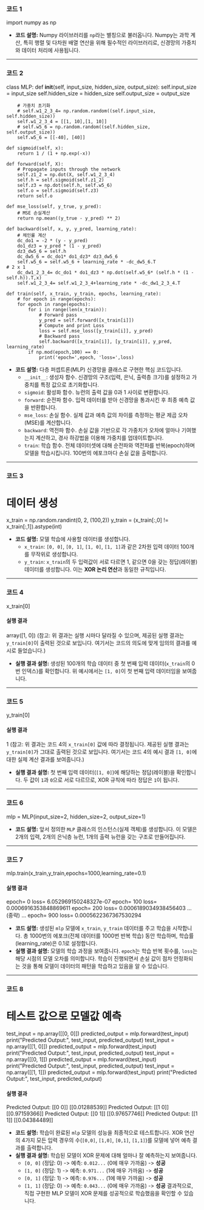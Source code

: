 ### 코드 1
import numpy as np

*   **코드 설명:**
    Numpy 라이브러리를 `np`라는 별칭으로 불러옵니다. Numpy는 과학 계산, 특히 행렬 및 다차원 배열 연산을 위해 필수적인 라이브러리로, 신경망의 가중치와 데이터 처리에 사용됩니다.

---

### 코드 2
class MLP:
    def __init__(self, input_size, hidden_size, output_size):
        self.input_size = input_size
        self.hidden_size = hidden_size
        self.output_size = output_size

        # 가중치 초기화
        # self.w1_2_3_4= np.random.random((self.input_size, self.hidden_size))
        self.w1_2_3_4 = [[1, 10],[1, 10]]
        # self.w5_6 = np.random.random((self.hidden_size, self.output_size))
        self.w5_6 = [[-40], [40]]

    def sigmoid(self, x):
        return 1 / (1 + np.exp(-x))

    def forward(self, X):
        # Propagate inputs through the network
        self.z1_2 = np.dot(X, self.w1_2_3_4)
        self.h = self.sigmoid(self.z1_2)
        self.z3 = np.dot(self.h, self.w5_6)
        self.o = self.sigmoid(self.z3)
        return self.o

    def mse_loss(self, y_true, y_pred):
        # MSE 손실계산
        return np.mean((y_true - y_pred) ** 2)

    def backward(self, x, y, y_pred, learning_rate):
        # 체인룰 계산
        dc_do1 = -2 * (y - y_pred)
        do1_dz3 = y_pred * (1 - y_pred)
        dz3_dw5_6 = self.h
        dc_dw5_6 = dc_do1* do1_dz3* dz3_dw5_6
        self.w5_6 = self.w5_6 + learning_rate * -dc_dw5_6.T                 # 2 x 1
        dc_dw1_2_3_4= dc_do1 * do1_dz3 * np.dot(self.w5_6* (self.h * (1 - self.h)).T,x)
        self.w1_2_3_4= self.w1_2_3_4+learning_rate * -dc_dw1_2_3_4.T

    def train(self, x_train, y_train, epochs, learning_rate):
        # for epoch in range(epochs):
        for epoch in range(epochs):
            for i in range(len(x_train)):
                # Forward pass
                y_pred = self.forward([x_train[i]])
                # Compute and print Loss
                loss = self.mse_loss([y_train[i]], y_pred)
                # Backward pass
                self.backward([x_train[i]], [y_train[i]], y_pred, learning_rate)
            if np.mod(epoch,100) == 0:
                print('epoch=',epoch, 'loss=',loss)

*   **코드 설명:**
    다층 퍼셉트론(MLP) 신경망을 클래스로 구현한 핵심 코드입니다.
    - `__init__`: 생성자 함수. 신경망의 구조(입력, 은닉, 출력층 크기)를 설정하고 가중치를 특정 값으로 초기화합니다.
    - `sigmoid`: 활성화 함수. 뉴런의 출력 값을 0과 1 사이로 변환합니다.
    - `forward`: 순전파 함수. 입력 데이터를 받아 신경망을 통과시킨 후 최종 예측 값을 반환합니다.
    - `mse_loss`: 손실 함수. 실제 값과 예측 값의 차이를 측정하는 평균 제곱 오차(MSE)를 계산합니다.
    - `backward`: 역전파 함수. 손실 값을 기반으로 각 가중치가 오차에 얼마나 기여했는지 계산하고, 경사 하강법을 이용해 가중치를 업데이트합니다.
    - `train`: 학습 함수. 전체 데이터셋에 대해 순전파와 역전파를 반복(epoch)하며 모델을 학습시킵니다. 100번의 에포크마다 손실 값을 출력합니다.

---

### 코드 3
# 데이터 생성
x_train = np.random.randint(0, 2, (100,2))
y_train = (x_train[:,0] != x_train[:,1]).astype(int)

*   **코드 설명:**
    모델 학습에 사용할 데이터를 생성합니다.
    - `x_train`: `[0, 0]`, `[0, 1]`, `[1, 0]`, `[1, 1]`과 같은 2차원 입력 데이터 100개를 무작위로 생성합니다.
    - `y_train`: `x_train`의 두 입력값이 서로 다르면 1, 같으면 0을 갖는 정답(레이블) 데이터를 생성합니다. 이는 **XOR 논리 연산**과 동일한 규칙입니다.

---

### 코드 4
x_train[0]

#### 실행 결과
array([1, 0])
(참고: 위 결과는 실행 시마다 달라질 수 있으며, 제공된 실행 결과는 `y_train[0]`이 출력된 것으로 보입니다. 여기서는 코드의 의도에 맞게 임의의 결과를 예시로 들었습니다.)

*   **실행 결과 설명:**
    생성된 100개의 학습 데이터 중 첫 번째 입력 데이터(`x_train`의 0번 인덱스)를 확인합니다. 위 예시에서는 `[1, 0]`이 첫 번째 입력 데이터임을 보여줍니다.

---

### 코드 5
y_train[0]

#### 실행 결과
1
(참고: 위 결과는 코드 4의 `x_train[0]` 값에 따라 결정됩니다. 제공된 실행 결과는 `y_train[0]`가 그대로 출력된 것으로 보입니다. 여기서는 코드 4의 예시 결과 `[1, 0]`에 대한 실제 계산 결과를 보여줍니다.)

*   **실행 결과 설명:**
    첫 번째 입력 데이터(`[1, 0]`)에 해당하는 정답(레이블)을 확인합니다. 두 값이 `1`과 `0`으로 서로 다르므로, XOR 규칙에 따라 정답은 `1`이 됩니다.

---

### 코드 6
mlp = MLP(input_size=2, hidden_size=2, output_size=1)

*   **코드 설명:**
    앞서 정의한 `MLP` 클래스의 인스턴스(실제 객체)를 생성합니다. 이 모델은 2개의 입력, 2개의 은닉층 뉴런, 1개의 출력 뉴런을 갖는 구조로 만들어집니다.

---

### 코드 7
mlp.train(x_train,y_train,epochs=1000,learning_rate=0.1)

#### 실행 결과
epoch= 0 loss= 6.052969150248327e-07
epoch= 100 loss= 0.0006916353848869611
epoch= 200 loss= 0.0006189034938456403
... (중략) ...
epoch= 900 loss= 0.0005622367367530294

*   **코드 설명:**
    생성된 `mlp` 모델에 `x_train`, `y_train` 데이터를 주고 학습을 시작합니다. 총 1000번의 에포크(전체 데이터를 1000번 반복 학습) 동안 학습하며, 학습률(learning_rate)은 0.1로 설정합니다.
*   **실행 결과 설명:**
    모델의 학습 과정을 보여줍니다. `epoch`는 학습 반복 횟수를, `loss`는 해당 시점의 모델 오차를 의미합니다. 학습이 진행되면서 손실 값이 점차 안정화되는 것을 통해 모델이 데이터의 패턴을 학습하고 있음을 알 수 있습니다.

---

### 코드 8
# 테스트 값으로 모델값 예측
test_input = np.array([[0, 0]])
predicted_output = mlp.forward(test_input)
print("Predicted Output:", test_input, predicted_output)
test_input = np.array([[1, 0]])
predicted_output = mlp.forward(test_input)
print("Predicted Output:", test_input, predicted_output)
test_input = np.array([[0, 1]])
predicted_output = mlp.forward(test_input)
print("Predicted Output:", test_input, predicted_output)
test_input = np.array([[1, 1]])
predicted_output = mlp.forward(test_input)
print("Predicted Output:", test_input, predicted_output)

#### 실행 결과
Predicted Output: [[0 0]] [[0.01288539]]
Predicted Output: [[1 0]] [[0.97159366]]
Predicted Output: [[0 1]] [[0.97657746]]
Predicted Output: [[1 1]] [[0.04384489]]

*   **코드 설명:**
    학습이 완료된 `mlp` 모델의 성능을 최종적으로 테스트합니다. XOR 연산의 4가지 모든 입력 경우의 수(`[0,0]`, `[1,0]`, `[0,1]`, `[1,1]`)를 모델에 넣어 예측 결과를 출력합니다.
*   **실행 결과 설명:**
    학습된 모델이 XOR 문제에 대해 얼마나 잘 예측하는지 보여줍니다.
    - `[0, 0]` (정답: 0) -> 예측: `0.012...` (0에 매우 가까움) -> **성공**
    - `[1, 0]` (정답: 1) -> 예측: `0.971...` (1에 매우 가까움) -> **성공**
    - `[0, 1]` (정답: 1) -> 예측: `0.976...` (1에 매우 가까움) -> **성공**
    - `[1, 1]` (정답: 0) -> 예측: `0.043...` (0에 매우 가까움) -> **성공**
    결과적으로, 직접 구현한 MLP 모델이 XOR 문제를 성공적으로 학습했음을 확인할 수 있습니다.
